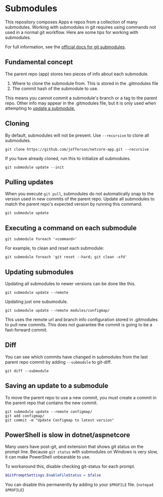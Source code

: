 ﻿Submodules
==========

This repository composes Apps e repos from a collection of many submodules.
Working with submodules in git requires using commands not used in a normal git workflow.
Here are some tips for working with submodules.

For full information, see the [official docs for git submodules](https://git-scm.com/book/en/v2/Git-Tools-Submodules).

## Fundamental concept

The parent repo (app) stores two pieces of info about each submodule.

1. Where to clone the submodule from. This is stored in the .gitmodules file
2. The commit hash of the submodule to use.

This means you cannot commit a submodule's branch or a tag to the parent repo.
Other info may appear in the .gitmodules file, but it is only used when attempting to
[update a submodule.](#updating-submodules)

## Cloning

By default, submodules will not be present. Use `--recursive` to clone all submodules.

    git clone https://github.com/jefferson/netcore-app.git --recursive

If you have already cloned, run this to initialize all submodules.

    git submodule update --init

## Pulling updates

When you execute `git pull`, submodules do not automatically snap to the version
used in new commits of the parent repo. Update all submodules to match the parent repo's
expected version by running this command.

    git submodule update

## Executing a command on each submodule

    git submodule foreach '<command>'

For example, to clean and reset each submodule:

    git submodule foreach 'git reset --hard; git clean -xfd'

## Updating submodules

Updating all submodules to newer versions can be done like this.

    git submodule update --remote

Updating just one subumodule.

    git submodule update --remote modules/configmap/

This uses the remote url and branch info configuration stored in .gitmodules to pull new commits.
This does not guarantee the commit is going to be a fast-forward commit.

## Diff

You can see which commits have changed in submodules from the last parent repo commit by adding `--submodule` to git-diff.

    git diff --submodule

## Saving an update to a submodule

To move the parent repo to use a new commit, you must create a commit in the parent repo
that contains the new commit.

    git submodule update --remote configmap/
    git add configmap/
    git commit -m "Update Configmap to latest version"

## PowerShell is slow in dotnet/aspnetcore

Many users have post-git, and extension that shows git status on the prompt line. Because `git status` with submodules
on Windows is very slow, it can make PowerShell unbearable to use.

To workaround this, disable checking git-status for each prompt.
```ps1
$GitPromptSettings.EnableFileStatus = $false
```
You can disable this permanently by adding to your `$PROFILE` file. (`notepad $PROFILE`)